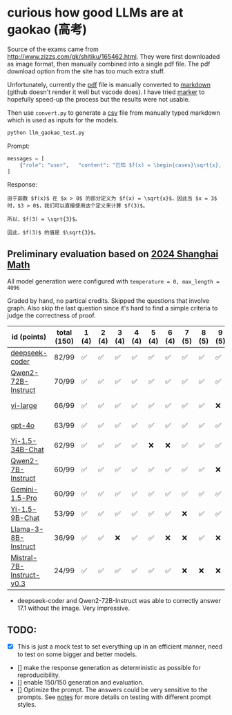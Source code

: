 # curious how good LLMs are at gaokao (高考)

Source of the exams came from http://www.zizzs.com/gk/shitiku/165462.html. They were first downloaded as image format, then manually combined into a 
single pdf file. The pdf download option from the site has too much extra stuff.

Unfortunately, currently the [pdf](data/2024_math_shanghai/exam_with_answer.pdf) file is manually converted to 
[markdown](data/2024_math_shanghai/exam_with_answer.md) (github doesn't render it well but vscode does). I have tried
[marker](https://github.com/VikParuchuri/marker) to hopefully speed-up the process but the results were not usable.

Then use `convert.py` to generate a [csv](data/2024_math_shanghai/exam_with_answer.csv) file from manually typed markdown which is used as inputs for 
the models.

```python
python llm_gaokao_test.py
```

Prompt:
```python
messages = [
    {"role": "user",   "content": "已知 $f(x) = \begin{cases}\sqrt{x}, x > 0 \\1, x \leq 0\end{cases}$，$f(3)=$"},
]
```

Response:
```text
由于函数 $f(x)$ 在 $x > 0$ 的部分定义为 $f(x) = \sqrt{x}$，因此当 $x = 3$ 时，$3 > 0$，我们可以直接使用这个定义来计算 $f(3)$。

所以，$f(3) = \sqrt{3}$。

因此，$f(3)$ 的值是 $\sqrt{3}$。
```

## Preliminary evaluation based on [2024 Shanghai Math](data/2024_math_shanghai/exam.pdf)
All model generation were configured with `temperature = 0, max_length = 4096`

Graded by hand, no partical credits. Skipped the questions that involve graph. Also skip the last question since it's hard to find a simple criteria to judge the correctness of proof.

| id (points)                                                                           | total (150) | 1 (4) | 2 (4) | 3 (4) | 4 (4) | 5 (4) | 6 (4) | 7 (5) | 8 (5) | 9 (5) | 10 (5) | 11 (5) | 12 (5) | 13 (4) | 14 (4) | 15 (5) | 16 (5) | 17 (14)  | 18 (14) | 19 (14) | 20 (18)   | 21 (18) |
| ------------------------------------------------------------------------------------- |-------------|-------|-------|-------|-------|-------|-------|-------|-------|-------|--------|--------|--------|--------|--------|--------|--------|----------|---------|---------|-----------|---------|
| [deepseek-coder](response/deepseek-coder-2024_math_shanghai.md)                       |82/99        | ✅    | ✅    | ✅    | ✅    | ✅    | ✅    | ✅    | ✅    | ✅    | ❌    | Skipped | ✅    | ✅     | ✅     | ✅     | ✅     | Skipped* | ✅ ✅   | Skipped | ✅ ❌ ❌ | Skipped |
| [Qwen2-72B-Instruct](response/Qwen2-72B-Instruct-2024_math_shanghai.md)               |70/99        | ✅    | ✅    | ✅    | ✅    | ✅    | ✅    | ✅    | ✅    | ✅    | ❌    | Skipped | ❌    | ✅     | ✅     | ✅     | ✅     | Skipped* | ✅ ❌   | Skipped | ✅ ❌ ❌ | Skipped |
| [yi-large](response/yi-large-2024_math_shanghai.md)                                   |66/99        | ✅    | ✅    | ✅    | ✅    | ✅    | ✅    | ✅    | ✅    | ❌    | ❌    | Skipped | ❌    | ✅     | ✅     | ✅     | ❌     | Skipped  | ❌ ✅   | Skipped | ✅ ✅ ❌ | Skipped |
| [gpt-4o](response/gpt-4o-2024_math_shanghai.md)                                       |63/99        | ✅    | ✅    | ✅    | ✅    | ✅    | ✅    | ✅    | ✅    | ✅    | ❌    | Skipped | ❌    | ✅     | ✅     | ✅     | ✅     | Skipped  | ❌ ❌   | Skipped | ✅ ❌ ❌ | Skipped |
| [Yi-1.5-34B-Chat](response/Yi-1.5-34B-Chat-2024_math_shanghai.md)                     |62/99        | ✅    | ✅    | ✅    | ✅    | ❌    | ❌    | ✅    | ✅    | ✅    | ❌    | Skipped | ❌    | ✅     | ✅     | ✅     | ✅     | Skipped  | ❌ ✅   | Skipped | ✅ ❌ ❌ | Skipped |
| [Qwen2-7B-Instruct](response/Qwen2-7B-Instruct-2024_math_shanghai.md)                 |60/99        | ✅    | ✅    | ✅    | ✅    | ✅    | ✅    | ✅    | ✅    | ❌    | ❌    | Skipped | ❌    | ✅     | ✅     | ❌     | ✅     | Skipped  | ❌ ✅   | Skipped | ✅ ❌ ❌ | Skipped |
| [Gemini-1.5-Pro](response/gemini-1.5-pro-2024_math_shanghai.md)                       |60/99        | ✅    | ✅    | ✅    | ✅    | ✅    | ✅    | ✅    | ✅    | ✅    | ❌    | Skipped | ❌    | ✅     | ✅     | ❌     | ❌     | Skipped  | ✅ ❌   | Skipped | ✅ ❌ ❌ | Skipped |
| [Yi-1.5-9B-Chat](response/Yi-1.5-9B-Chat-2024_math_shanghai.md)                       |53/99        | ✅    | ✅    | ✅    | ✅    | ✅    | ✅    | ❌    | ✅    | ✅    | ❌    | Skipped | ❌    | ✅     | ✅     | ❌     | ✅     | Skipped  | ❌ ❌   | Skipped | ✅ ❌ ❌ | Skipped |
| [Llama-3-8B-Instruct](response/Meta-Llama-3-8B-Instruct-2024_math_shanghai.md)        |36/99        | ✅    | ✅    | ❌    | ✅    | ✅    | ❌    | ❌    | ✅    | ❌    | ❌    | Skipped | ❌    | ✅     | ❌     | ❌     | ✅     | Skipped  | ❌ ❌   | Skipped | ✅ ❌ ❌ | Skipped |
| [Mistral-7B-Instruct-v0.3](response/Mistral-7B-Instruct-v0.3-2024_math_shanghai.md)   |24/99        | ✅    | ✅    | ✅    | ✅    | ✅    | ✅    | ❌    | ❌    | ❌    | ❌    | Skipped | ❌    | ❌     | ❌     | ❌     | ❌     | Skipped  | ❌ ❌   | Skipped | ❌ ❌ ❌ | Skipped |

* deepseek-coder and Qwen2-72B-Instruct was able to correctly answer 17.1 without the image. Very impressive.

## TODO: 
- [x] This is just a mock test to set everything up in an efficient manner, need to test on some bigger and better models.
- [] make the response generation as deterministic as possible for reproducibility.
- [] enable 150/150 generation and evaluation.
- [] Optimize the prompt. The answers could be very sensitive to the prompts. See [notes](notes.md) for more details on testing with different prompt styles.
